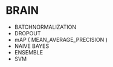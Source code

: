 
# BRAIN

- BATCHNORMALIZATION
- DROPOUT
- mAP ( MEAN_AVERAGE_PRECISION )
- NAIVE BAYES
- ENSEMBLE
- SVM
